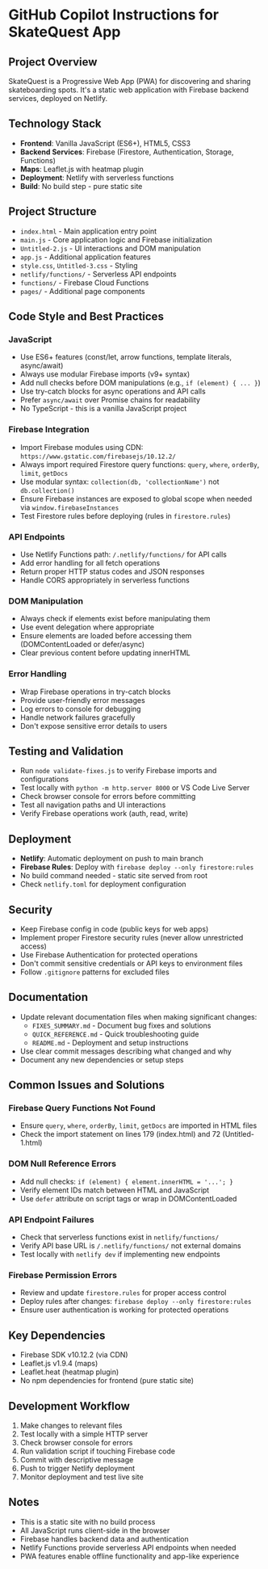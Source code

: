 # GitHub Copilot Instructions for SkateQuest App

## Project Overview
SkateQuest is a Progressive Web App (PWA) for discovering and sharing skateboarding spots. It's a static web application with Firebase backend services, deployed on Netlify.

## Technology Stack
- **Frontend**: Vanilla JavaScript (ES6+), HTML5, CSS3
- **Backend Services**: Firebase (Firestore, Authentication, Storage, Functions)
- **Maps**: Leaflet.js with heatmap plugin
- **Deployment**: Netlify with serverless functions
- **Build**: No build step - pure static site

## Project Structure
- `index.html` - Main application entry point
- `main.js` - Core application logic and Firebase initialization
- `Untitled-2.js` - UI interactions and DOM manipulation
- `app.js` - Additional application features
- `style.css`, `Untitled-3.css` - Styling
- `netlify/functions/` - Serverless API endpoints
- `functions/` - Firebase Cloud Functions
- `pages/` - Additional page components

## Code Style and Best Practices

### JavaScript
- Use ES6+ features (const/let, arrow functions, template literals, async/await)
- Always use modular Firebase imports (v9+ syntax)
- Add null checks before DOM manipulations (e.g., `if (element) { ... }`)
- Use try-catch blocks for async operations and API calls
- Prefer `async/await` over Promise chains for readability
- No TypeScript - this is a vanilla JavaScript project

### Firebase Integration
- Import Firebase modules using CDN: `https://www.gstatic.com/firebasejs/10.12.2/`
- Always import required Firestore query functions: `query`, `where`, `orderBy`, `limit`, `getDocs`
- Use modular syntax: `collection(db, 'collectionName')` not `db.collection()`
- Ensure Firebase instances are exposed to global scope when needed via `window.firebaseInstances`
- Test Firestore rules before deploying (rules in `firestore.rules`)

### API Endpoints
- Use Netlify Functions path: `/.netlify/functions/` for API calls
- Add error handling for all fetch operations
- Return proper HTTP status codes and JSON responses
- Handle CORS appropriately in serverless functions

### DOM Manipulation
- Always check if elements exist before manipulating them
- Use event delegation where appropriate
- Ensure elements are loaded before accessing them (DOMContentLoaded or defer/async)
- Clear previous content before updating innerHTML

### Error Handling
- Wrap Firebase operations in try-catch blocks
- Provide user-friendly error messages
- Log errors to console for debugging
- Handle network failures gracefully
- Don't expose sensitive error details to users

## Testing and Validation
- Run `node validate-fixes.js` to verify Firebase imports and configurations
- Test locally with `python -m http.server 8000` or VS Code Live Server
- Check browser console for errors before committing
- Test all navigation paths and UI interactions
- Verify Firebase operations work (auth, read, write)

## Deployment
- **Netlify**: Automatic deployment on push to main branch
- **Firebase Rules**: Deploy with `firebase deploy --only firestore:rules`
- No build command needed - static site served from root
- Check `netlify.toml` for deployment configuration

## Security
- Keep Firebase config in code (public keys for web apps)
- Implement proper Firestore security rules (never allow unrestricted access)
- Use Firebase Authentication for protected operations
- Don't commit sensitive credentials or API keys to environment files
- Follow `.gitignore` patterns for excluded files

## Documentation
- Update relevant documentation files when making significant changes:
  - `FIXES_SUMMARY.md` - Document bug fixes and solutions
  - `QUICK_REFERENCE.md` - Quick troubleshooting guide
  - `README.md` - Deployment and setup instructions
- Use clear commit messages describing what changed and why
- Document any new dependencies or setup steps

## Common Issues and Solutions

### Firebase Query Functions Not Found
- Ensure `query`, `where`, `orderBy`, `limit`, `getDocs` are imported in HTML files
- Check the import statement on lines 179 (index.html) and 72 (Untitled-1.html)

### DOM Null Reference Errors
- Add null checks: `if (element) { element.innerHTML = '...'; }`
- Verify element IDs match between HTML and JavaScript
- Use `defer` attribute on script tags or wrap in DOMContentLoaded

### API Endpoint Failures
- Check that serverless functions exist in `netlify/functions/`
- Verify API base URL is `/.netlify/functions/` not external domains
- Test locally with `netlify dev` if implementing new endpoints

### Firebase Permission Errors
- Review and update `firestore.rules` for proper access control
- Deploy rules after changes: `firebase deploy --only firestore:rules`
- Ensure user authentication is working for protected operations

## Key Dependencies
- Firebase SDK v10.12.2 (via CDN)
- Leaflet.js v1.9.4 (maps)
- Leaflet.heat (heatmap plugin)
- No npm dependencies for frontend (pure static site)

## Development Workflow
1. Make changes to relevant files
2. Test locally with a simple HTTP server
3. Check browser console for errors
4. Run validation script if touching Firebase code
5. Commit with descriptive message
6. Push to trigger Netlify deployment
7. Monitor deployment and test live site

## Notes
- This is a static site with no build process
- All JavaScript runs client-side in the browser
- Firebase handles backend data and authentication
- Netlify Functions provide serverless API endpoints when needed
- PWA features enable offline functionality and app-like experience
